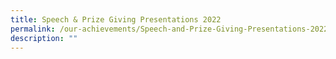 ```yaml
---
title: Speech & Prize Giving Presentations 2022
permalink: /our-achievements/Speech-and-Prize-Giving-Presentations-2022
description: ""
---
```

